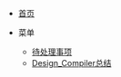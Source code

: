 <!-- docs/_sidebar.md -->

* [首页](/)

* 菜单
    * [待处理事项](待处理事项.md)
    * [Design_Compiler总结](学习/软件技巧/Design_Compiler总结.md)
